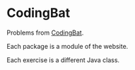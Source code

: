 # CodingBat
Problems from [CodingBat](https://codingbat.com/java).

Each package is a module of the website.

Each exercise is a different Java class.
